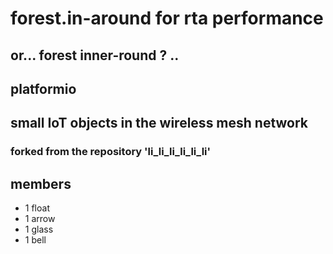 # forest.in-around for rta performance

## or... forest inner-round ? ..

## platformio

## small IoT objects in the wireless mesh network

### forked from the repository 'li_li_li_li_li_li'

## members

- 1 float
- 1 arrow
- 1 glass
- 1 bell
